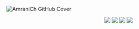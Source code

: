 <p align="center">

<img alt="AmraniCh GitHub Cover" src="https://github.com/user-attachments/assets/0cd2beca-4949-4f88-b30b-abfc7357d742">

</p>

<p align="right">
  
<img src="https://img.shields.io/github/stars/amranich">
<img src="https://badges.pufler.dev/years/amranich">
<img src="https://badges.pufler.dev/repos/amranich">
<img src="https://badges.pufler.dev/visits/amranich/badge-it">

</p>
